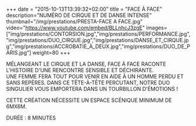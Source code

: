 +++
date = "2015-10-13T13:39:32+02:00"
title = "FACE À FACE"
description="NUMÉRO DE CIRQUE ET DE DANSE INTENSE"
thumbnail="/img/prestations/PRESTA-FACE A FACE.jpg"
video="https://www.youtube.com/embed/BLLnhcJ3zgE"
images=["img/prestations/CONTORSION.jpg","img/prestations/PERFORMANCE.jpg","img/prestations/DUO_CIRQUE.jpg","img/prestations/DANSE_ET_CIRQUE.jpg","img/prestations/ACCROBATIE_À_DEUX.jpg","img/prestations/DUO_DE_PARIS.jpg"]
weight=80
+++

MÉLANGEANT LE CIRQUE ET LA DANSE, FACE À FACE RACONTE L'HISTOIRE D'UNE RENCONTRE SENSIBLE ET DÉCHIRANTE.  
UNE FEMME FERA TOUT POUR VENIR EN AIDE À UN HOMME PERDU ET SANS REPÈRES. DANS CE  TÊTE-À-TÊTE PERCUTANT, NOTRE DUO SINGULIER VOUS EMPORTERA DANS UN TOURBILLON D'ÉMOTIONS !  

CETTE CRÉATION NÉCESSITE UN ESPACE SCÉNIQUE MINIMUM DE 6MX6M.  

DURÉE : 8 MINUTES


